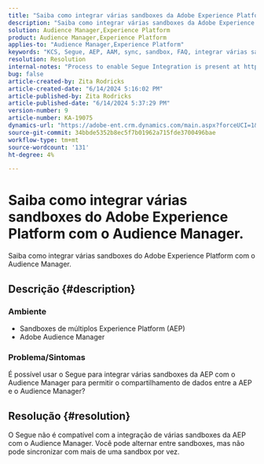 ```yaml
---
title: "Saiba como integrar várias sandboxes da Adobe Experience Platform com o Audience Manager."
description: "Saiba como integrar várias sandboxes da Adobe Experience Platform com o Audience Manager."
solution: Audience Manager,Experience Platform
product: Audience Manager,Experience Platform
applies-to: "Audience Manager,Experience Platform"
keywords: "KCS, Segue, AEP, AAM, sync, sandbox, FAQ, integrar várias sandboxes de Experience Platform, Adobe Audience Manager, Adobe Experience Platform"
resolution: Resolution
internal-notes: "Process to enable Segue Integration is present at https://wiki.corp.adobe.com/pages/viewpage.action?spaceKey=supportdelivery&title=AEP+Segments+not+Populating+in+AAM internal link."
bug: false
article-created-by: Zita Rodricks
article-created-date: "6/14/2024 5:16:02 PM"
article-published-by: Zita Rodricks
article-published-date: "6/14/2024 5:37:29 PM"
version-number: 9
article-number: KA-19075
dynamics-url: "https://adobe-ent.crm.dynamics.com/main.aspx?forceUCI=1&pagetype=entityrecord&etn=knowledgearticle&id=1358b2c2-712a-ef11-840a-002248084fbb"
source-git-commit: 34bbde5352b8ec5f7b01962a715fde3700496bae
workflow-type: tm+mt
source-wordcount: '131'
ht-degree: 4%

---
```


# Saiba como integrar várias sandboxes do Adobe Experience Platform com o Audience Manager.


Saiba como integrar várias sandboxes do Adobe Experience Platform com o Audience Manager.

## Descrição {#description}


### Ambiente

- Sandboxes de múltiplos Experience Platform (AEP)
- Adobe Audience Manager


### Problema/Sintomas

É possível usar o Segue para integrar várias sandboxes da AEP com o Audience Manager para permitir o compartilhamento de dados entre a AEP e o Audience Manager?


## Resolução {#resolution}


O Segue não é compatível com a integração de várias sandboxes da AEP com o Audience Manager. Você pode alternar entre sandboxes, mas não pode sincronizar com mais de uma sandbox por vez.


